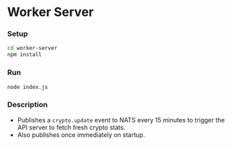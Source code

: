 # Worker Server

### Setup
```bash
cd worker-server
npm install
```

### Run
```bash
node index.js
```

### Description
- Publishes a `crypto.update` event to NATS every 15 minutes to trigger the API server to fetch fresh crypto stats.
- Also publishes once immediately on startup.
